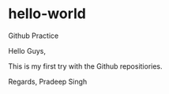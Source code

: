 # hello-world
Github Practice

Hello Guys,

This is my first try with the Github repositiories.

Regards,
Pradeep Singh
